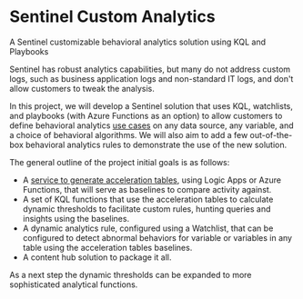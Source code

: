 # Sentinel Custom Analytics

A Sentinel customizable behavioral analytics solution using KQL and Playbooks

Sentinel has robust analytics capabilities, but many do not address custom logs, such as business application logs and non-standard IT logs, and don't allow customers to tweak the analysis. 

In this project, we will develop a Sentinel solution that uses KQL, watchlists, and playbooks (with Azure Functions as an option) to allow customers to define behavioral analytics [use cases](docs/design/use-cases.md) on any data source, any variable, and a choice of behavioral algorithms. We will also aim to add a few out-of-the-box behavioral analytics rules to demonstrate the use of the new solution.

The general outline of the project initial goals is as follows:

- A [service to generate acceleration tables](docs/design/acceleration-tables.md), using Logic Apps or Azure Functions, that will serve as baselines to compare activity against.
- A set of KQL functions that use the acceleration tables to calculate dynamic thresholds to facilitate custom rules, hunting queries and insights using the baselines.
- A dynamic analytics rule, configured using a Watchlist, that can be configured to detect abnormal behaviors for variable or variables in any table using the acceleration tables baselines.
- A content hub solution to package it all.

As a next step the dynamic thresholds can be expanded to more sophisticated analytical functions.
